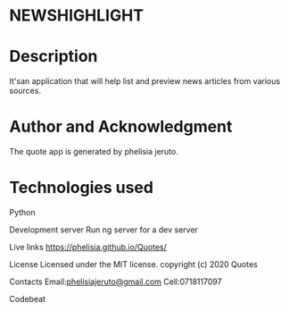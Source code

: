 # NEWSHIGHLIGHT

# Description
It'san application that will help  list and preview news articles from various sources. 

# Author and Acknowledgment
The quote app is generated by phelisia jeruto.

# Technologies used
Python

Development server
Run ng server for a dev server

Live links
https://phelisia.github.io/Quotes/

License
Licensed under the MIT license. copyright (c) 2020 Quotes

Contacts
Email:phelisiajeruto@gmail.com Cell:0718117097

Codebeat
